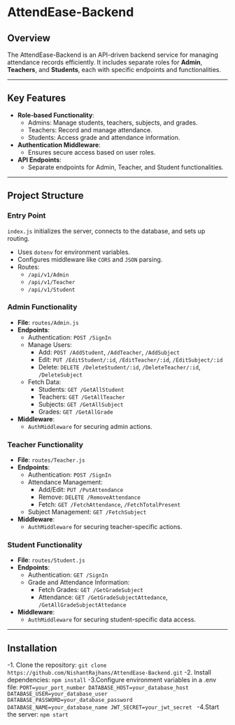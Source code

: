 # **AttendEase-Backend**

## **Overview**
The AttendEase-Backend is an API-driven backend service for managing attendance records efficiently. It includes separate roles for **Admin**, **Teachers**, and **Students**, each with specific endpoints and functionalities.

---

## **Key Features**
- **Role-based Functionality**:
  - Admins: Manage students, teachers, subjects, and grades.
  - Teachers: Record and manage attendance.
  - Students: Access grade and attendance information.
- **Authentication Middleware**:
  - Ensures secure access based on user roles.
- **API Endpoints**:
  - Separate endpoints for Admin, Teacher, and Student functionalities.

---

## **Project Structure**

### **Entry Point**
`index.js` initializes the server, connects to the database, and sets up routing.  
- Uses `dotenv` for environment variables.
- Configures middleware like `CORS` and `JSON` parsing.
- Routes:
  - `/api/v1/Admin`
  - `/api/v1/Teacher`
  - `/api/v1/Student`

### **Admin Functionality**
- **File**: `routes/Admin.js`
- **Endpoints**:
  - Authentication: `POST /SignIn`
  - Manage Users:
    - Add: `POST /AddStudent`, `/AddTeacher`, `/AddSubject`
    - Edit: `PUT /EditStudent/:id`, `/EditTeacher/:id`, `/EditSubject/:id`
    - Delete: `DELETE /DeleteStudent/:id`, `/DeleteTeacher/:id`, `/DeleteSubject`
  - Fetch Data:
    - Students: `GET /GetAllStudent`
    - Teachers: `GET /GetAllTeacher`
    - Subjects: `GET /GetAllSubject`
    - Grades: `GET /GetAllGrade`
- **Middleware**:
  - `AuthMiddleware` for securing admin actions.

### **Teacher Functionality**
- **File**: `routes/Teacher.js`
- **Endpoints**:
  - Authentication: `POST /SignIn`
  - Attendance Management:
    - Add/Edit: `PUT /PutAttendance`
    - Remove: `DELETE /RemoveAttendance`
    - Fetch: `GET /FetchAttendance`, `/FetchTotalPresent`
  - Subject Management: `GET /FetchSubject`
- **Middleware**:
  - `AuthMiddleware` for securing teacher-specific actions.

### **Student Functionality**
- **File**: `routes/Student.js`
- **Endpoints**:
  - Authentication: `GET /SignIn`
  - Grade and Attendance Information:
    - Fetch Grades: `GET /GetGradeSubject`
    - Attendance: `GET /GetGradeSubjectAttedance`, `/GetAllGradeSubjectAttedance`
- **Middleware**:
  - `AuthMiddleware` for securing student-specific data access.

---

## **Installation**

-1. Clone the repository:
   `git clone https://github.com/NishantRajhans/AttendEase-Backend.git`
-2. Install dependencies:
   `npm install`
-3.Configure environment variables in a .env file:
   `PORT=your_port_number
    DATABASE_HOST=your_database_host
    DATABASE_USER=your_database_user
    DATABASE_PASSWORD=your_database_password
    DATABASE_NAME=your_database_name
    JWT_SECRET=your_jwt_secret
`
-4.Start the server:
    `npm start`
